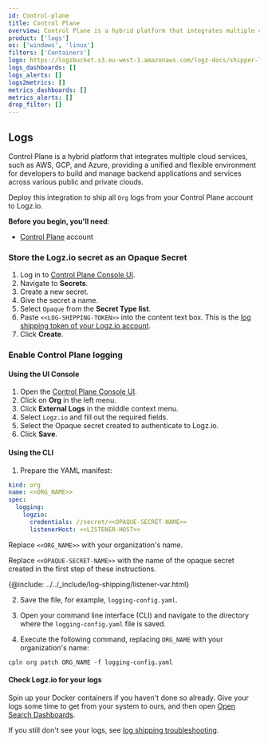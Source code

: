 ```yaml
---
id: Control-plane
title: Control Plane
overview: Control Plane is a hybrid platform that integrates multiple cloud services, such as AWS, GCP, and Azure, providing a unified and flexible environment for developers to build and manage backend applications and services across various public and private clouds.
product: ['logs']
os: ['windows', 'linux']
filters: ['Containers']
logo: https://logzbucket.s3.eu-west-1.amazonaws.com/logz-docs/shipper-logos/control-plane.png
logs_dashboards: []
logs_alerts: []
logs2metrics: []
metrics_dashboards: []
metrics_alerts: []
drop_filter: []
---
```


## Logs

Control Plane is a hybrid platform that integrates multiple cloud services, such as AWS, GCP, and Azure, providing a unified and flexible environment for developers to build and manage backend applications and services across various public and private clouds.

Deploy this integration to ship all `Org` logs from your Control Plane account to Logz.io.

**Before you begin, you'll need**:

* [Control Plane](https://controlplane.com/) account



### Store the Logz.io secret as an Opaque Secret

1. Log in to [Control Plane Console UI](https://console.cpln.io/).
2. Navigate to **Secrets**.
3. Create a new secret.
4. Give the secret a name.
5. Select `Opaque` from the **Secret Type list**.
6. Paste `<<LOG-SHIPPING-TOKEN>>` into the content text box. This is the [log shipping token of your Logz.io account](/docs/user-guide/admin/authentication-tokens/log-shipping-tokens/).
7. Click **Create**.



### Enable Control Plane logging

#### Using the UI Console

1. Open the [Control Plane Console UI](https://console.cpln.io/).
2. Click on **Org** in the left menu.
3. Click **External Logs** in the middle context menu.
4. Select `Logz.io` and fill out the required fields.
5. Select the Opaque secret created to authenticate to Logz.io.
6. Click **Save**.

#### Using the CLI

1. Prepare the YAML manifest:

```yaml
kind: org
name: <<ORG_NAME>>
spec:
  logging:
    logzio:
      credentials: //secret/<<OPAQUE-SECRET-NAME>>
      listenerHost: <<LISTENER-HOST>>
```

Replace `<<ORG_NAME>>` with your organization's name.

Replace `<<OPAQUE-SECRET-NAME>>` with the name of the opaque secret created in the first step of these instructions.

{@include: ../../_include/log-shipping/listener-var.html}

2. Save the file, for example, `logging-config.yaml`.

3. Open your command line interface (CLI) and navigate to the directory where the `logging-config.yaml` file is saved.

4. Execute the following command, replacing `ORG_NAME` with your organization's name:

```shell
cpln org patch ORG_NAME -f logging-config.yaml
```


#### Check Logz.io for your logs

Spin up your Docker containers if you haven't done so already. Give your logs some time to get from your system to ours, and then open [Open Search Dashboards](https://app.logz.io/#/dashboard/osd).

If you still don't see your logs, see [log shipping troubleshooting](/docs/user-guide/log-management/troubleshooting/log-shipping-troubleshooting/).
